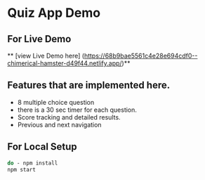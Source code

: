 # Quiz App Demo

## For Live Demo

** [view Live Demo here] (https://68b9bae5561c4e28e694cdf0--chimerical-hamster-d49f44.netlify.app/)**

## Features that are implemented here.
 - 8 multiple choice question
 - there is a 30 sec timer for each question.
 - Score tracking and detailed results.
 - Previous and next navigation

## For Local Setup
``` bash
do - npm install
npm start 
